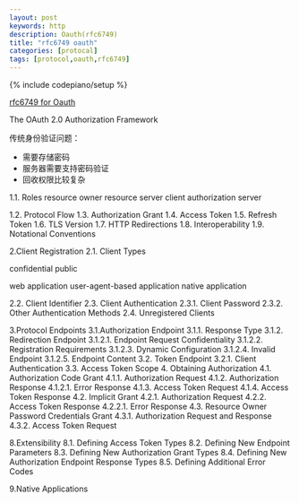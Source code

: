 ```yaml
---
layout: post
keywords: http 
description: Oauth(rfc6749) 
title: "rfc6749 oauth"
categories: [protocal]
tags: [protocol,oauth,rfc6749]
---
```

{% include codepiano/setup %}

[rfc6749 for Oauth](https://www.rfc-editor.org/rfc/rfc6749)

The OAuth 2.0 Authorization Framework

传统身份验证问题：

* 需要存储密码
* 服务器需要支持密码验证
* 回收权限比较复杂

1.1. Roles
resource owner
resource server
client
authorization server

1.2.  Protocol Flow
1.3.  Authorization Grant
1.4.  Access Token
1.5.  Refresh Token
1.6.  TLS Version
1.7.  HTTP Redirections
1.8.  Interoperability
1.9.  Notational Conventions

2.Client Registration
2.1. Client Types

   confidential
   public

   web application
   user-agent-based application
   native application

2.2.  Client Identifier
2.3.  Client Authentication
2.3.1.  Client Password
2.3.2.  Other Authentication Methods
2.4.  Unregistered Clients

3.Protocol Endpoints
3.1.Authorization Endpoint
3.1.1.  Response Type
3.1.2.  Redirection Endpoint
3.1.2.1.  Endpoint Request Confidentiality
3.1.2.2.  Registration Requirements
3.1.2.3.  Dynamic Configuration
3.1.2.4.  Invalid Endpoint
3.1.2.5.  Endpoint Content
3.2.  Token Endpoint
3.2.1.  Client Authentication
3.3.  Access Token Scope
4. Obtaining Authorization
4.1.  Authorization Code Grant
4.1.1. Authorization Request
4.1.2. Authorization Response
4.1.2.1. Error Response
4.1.3.  Access Token Request
4.1.4.  Access Token Response
4.2.  Implicit Grant
4.2.1.  Authorization Request
4.2.2.  Access Token Response
4.2.2.1.  Error Response
4.3.  Resource Owner Password Credentials Grant
4.3.1.  Authorization Request and Response
4.3.2.  Access Token Request

8.Extensibility
8.1.  Defining Access Token Types
8.2. Defining New Endpoint Parameters
8.3. Defining New Authorization Grant Types
8.4. Defining New Authorization Endpoint Response Types
8.5. Defining Additional Error Codes

9.Native Applications
